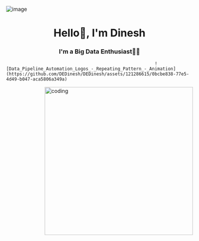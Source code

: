 ![image](https://github.com/DEDinesh/DEDinesh/assets/121286615/d35dd347-7702-4ecf-bf17-28a92d08a5ed)

<h1 align="center">Hello👋, I'm Dinesh</h1>
<h3 align="center">I'm a Big Data Enthusiast👨‍💻</h3>

															![Data_Pipeline_Automation_Logos_-_Repeating_Pattern_-_Animation](https://github.com/DEDinesh/DEDinesh/assets/121286615/0bcbe838-77e5-4d49-b047-aca5806a349a)



<img align="right" alt="coding" width="400" src=![Data_Pipeline_Automation_Logos_-_Repeating_Pattern_-_Animation](https://github.com/DEDinesh/DEDinesh/assets/121286615/f5a1783a-536a-45fc-8ad2-f5dad871fefe>

<!--
**DEDinesh/DEDinesh** is a ✨ _special_ ✨ repository because its `README.md` (this file) appears on your GitHub profile.

Here are some ideas to get you started:

- 🔭 I’m currently working on ...
- 🌱 I’m currently learning ...
- 👯 I’m looking to collaborate on ...
- 🤔 I’m looking for help with ...
- 💬 Ask me about ...
- 📫 How to reach me: ...
- 😄 Pronouns: ...
- ⚡ Fun fact: ...
-->
